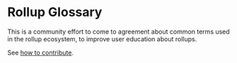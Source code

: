 # Rollup Glossary

This is a community effort to come to agreement about common terms used in the rollup ecosystem, to improve user education about rollups.

See [how to contribute](https://rollup-glossary.vercel.app/how-to-contribute).
